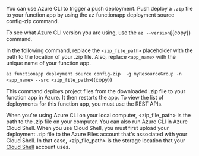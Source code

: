 You can use Azure CLI to trigger a push deployment. Push deploy a `.zip` file to your function app by using the az functionapp deployment source config-zip command. 

To see what Azure CLI version you are using, use the `az --version`{{copy}}  command.

In the following command, replace the `<zip_file_path>` placeholder with the path to the location of your .zip file. Also, replace `<app_name>` with the unique name of your function app.

`az functionapp deployment source config-zip  -g myResourceGroup -n <app_name> --src <zip_file_path>`{{copy}}

This command deploys project files from the downloaded .zip file to your function app in Azure. It then restarts the app. To view the list of deployments for this function app, you must use the REST APIs.

When you're using Azure CLI on your local computer, <zip_file_path> is the path to the .zip file on your computer. You can also run Azure CLI in Azure Cloud Shell. When you use Cloud Shell, you must first upload your deployment .zip file to the Azure Files account that's associated with your Cloud Shell. In that case, <zip_file_path> is the storage location that your [Cloud Shell](https://www.katacoda.com/ernesto/courses/azure-functions/persist-files-azure-shell) account uses.